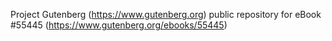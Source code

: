 Project Gutenberg (https://www.gutenberg.org) public repository for
eBook #55445 (https://www.gutenberg.org/ebooks/55445)

